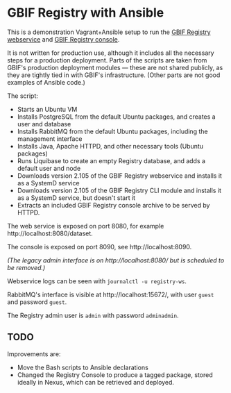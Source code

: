 # GBIF Registry with Ansible

This is a demonstration Vagrant+Ansible setup to run the [GBIF Registry webservice](https://github.com/gbif/registry) and [GBIF Registry console](https://github.com/gbif/registry-console).

It is not written for production use, although it includes all the necessary steps for a production deployment.  Parts of the scripts are taken from GBIF's production deployment modules — these are not shared publicly, as they are tightly tied in with GBIF's infrastructure.  (Other parts are not good examples of Ansible code.)

The script:

* Starts an Ubuntu VM
* Installs PostgreSQL from the default Ubuntu packages, and creates a user and database
* Installs RabbitMQ from the default Ubuntu packages, including the management interface
* Installs Java, Apache HTTPD, and other necessary tools (Ubuntu packages)
* Runs Liquibase to create an empty Registry database, and adds a default user and node
* Downloads version 2.105 of the GBIF Registry webservice and installs it as a SystemD service
* Downloads version 2.105 of the GBIF Registry CLI module and installs it as a SystemD service, but doesn't start it
* Extracts an included GBIF Registry console archive to be served by HTTPD.

The web service is exposed on port 8080, for example http://localhost:8080/dataset.

The console is exposed on port 8090, see http://localhost:8090.

*(The legacy admin interface is on http://localhost:8080/ but is scheduled to be removed.)*

Webservice logs can be seen with `journalctl -u registry-ws`.

RabbitMQ's interface is visible at http://localhost:15672/, with user `guest` and password `guest`.

The Registry admin user is `admin` with password `adminadmin`.

## TODO

Improvements are:

* Move the Bash scripts to Ansible declarations
* Changed the Registry Console to produce a tagged package, stored ideally in Nexus, which can be retrieved and deployed.

